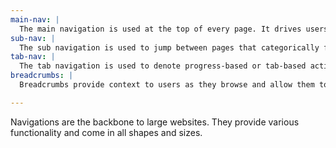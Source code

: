 ```yaml
---
main-nav: |
  The main navigation is used at the top of every page. It drives users to the various inside pages of the website and helps express the Loyal Rescue brand.
sub-nav: |
  The sub navigation is used to jump between pages that categorically fall under the same main section.
tab-nav: |
  The tab navigation is used to denote progress-based or tab-based actions. Use this navigation to break long application forms into manageable pieces.
breadcrumbs: |
  Breadcrumbs provide context to users as they browse and allow them to retrace their steps. Breadcrumbs are placed in the footer so that they conflict with the main or sub navigations.

---
```


Navigations are the backbone to large websites. They provide various functionality and come in all shapes and sizes.
